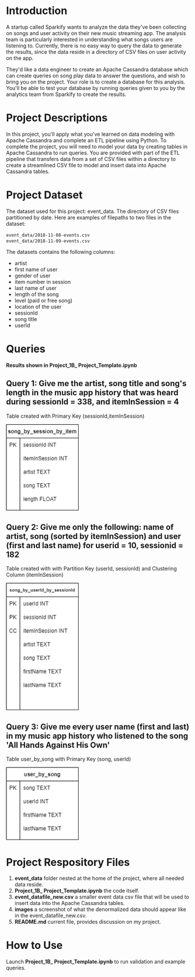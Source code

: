 # Introduction
A startup called Sparkify wants to analyze the data they've been collecting on songs and user activity on their new music streaming app. The analysis team is particularly interested in understanding what songs users are listening to. Currently, there is no easy way to query the data to generate the results, since the data reside in a directory of CSV files on user activity on the app.

They'd like a data engineer to create an Apache Cassandra database which can create queries on song play data to answer the questions, and wish to bring you on the project. Your role is to create a database for this analysis. You'll be able to test your database by running queries given to you by the analytics team from Sparkify to create the results.

# Project Descriptions
In this project, you'll apply what you've learned on data modeling with Apache Cassandra and complete an ETL pipeline using Python. To complete the project, you will need to model your data by creating tables in Apache Cassandra to run queries. You are provided with part of the ETL pipeline that transfers data from a set of CSV files within a directory to create a streamlined CSV file to model and insert data into Apache Cassandra tables.

# Project Dataset
The dataset used for this project: event_data. The directory of CSV files partitioned by date. Here are examples of filepaths to two files in the dataset:
```
event_data/2018-11-08-events.csv
event_data/2018-11-09-events.csv
```
The datasets contains the following columns:
- artist
- first name of user
- gender of user
- item number in session
- last name of user
- length of the song
- level (paid or free song)
- location of the user
- sessionId
- song title
- userId

# Queries 
**Results shown in Project_1B_ Project_Template.ipynb**

## Query 1: Give me the artist, song title and song's length in the music app history that was heard during sessionId = 338, and itemInSession = 4
Table created with Primary Key (sessionId,itemInSession)

<img src="images/query1.png" alt="query1" width="200"/>

## Query 2: Give me only the following: name of artist, song (sorted by itemInSession) and user (first and last name) for userid = 10, sessionid = 182
Table created with with Partition Key (userId, sessionId) and Clustering Column (itemInSession)

<img src="images/query2.png" alt="query2" width="200"/>

## Query 3: Give me every user name (first and last) in my music app history who listened to the song 'All Hands Against His Own'
Table user_by_song with Primary Key (song, userId)

<img src="images/query3.png" alt="query3" width="200"/>

# Project Respository Files
1. **event_data** folder nested at the home of the project, where all needed data reside.
3. **Project_1B_ Project_Template.ipynb** the code itself.
4. **event_datafile_new.csv** a smaller event data csv file that will be used to insert data into the Apache Cassandra tables.
5. **images** a screenshot of what the denormalized data should appear like in the event_datafile_new.csv. 
6. **README.md** current file, provides discussion on my project.

# How to Use

Launch **Project_1B_ Project_Template.ipynb** to run validation and example queries.
